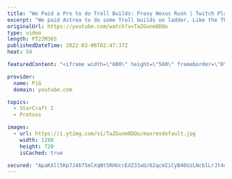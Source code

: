 ```yaml
---
title: "We Paid a Pro to do Troll Builds: Proxy Nexus Rush | Twitch Plays Astrea #6 - StarCraft 2"
excerpt: "We paid Astrea to do some Troll builds on ladder. Like the Thundershaft that he is, he used his Rank 1 account and wowed us all with his skills  Follow Astrea's Twitch: https://www.twitch.tv/zastrea -- 🐷 Second Channel for Learning Resources: https://www.youtube.com/c/PiGRandom 🐷 Third Channel for"
originalUrl: https://youtube.com/watch?v=TaZGunm8DQo
type: video
length: PT22M36S
publishedDateTime: 2022-03-06T02:47:37Z
heat: 50

featuredContent: "<iframe width=\"800\" height=\"500\" frameborder=\"0\" src=\"https://www.youtube.com/embed/TaZGunm8DQo\" allow=\"accelerometer; autoplay; encrypted-media; gyroscope; picture-in-picture\" allowfullscreen></iframe>"

provider:
  name: PiG
  domain: youtube.com

topics:
  - StarCraft 2
  - Protoss

images:
  - url: https://i.ytimg.com/vi/TaZGunm8DQo/maxresdefault.jpg
    width: 1280
    height: 720
    isCached: true

secured: "ApaKXll5Kp7J4675mlXqNtSRHUccEdZ33aU/62qcmIiCyB40UzLNcblLrJt4d1t2bkq9ekuB+uOGGLK7tipPRSmPhXwHLtJwO20JVKeKkOtWrTBMFtSe1sSR0ZUGNeEsjmvLnX+qN6eM/J3Q3Ue9oQfapRgRnHY9x4K4YXbDhTbD2eEqSKCD8iGNf9O1GSRcXrwgk9trj4T+bcxXkCw/10Gn7Xf3vpG40m4KHzPYFTurghrWXyjQGiFMPAB4d4uhZkE878h2tlL38sGgM0K/NUskoO8m4JTUNgrPffaeAJchYYRQq7cM8O/5/gt7kB/rQZsyLAOb1Ylzn/MtOOK6/y/1De6yYDA3cCQymufoy4wJ8WLAs71tR423iQfv0D8+Kw8p9UWmHjynscdeqlT9KFG2pVUeGU1aS+JcnSORpl0=;UR75/Q6hSBkMRp3yhxb/pg=="
---
```


